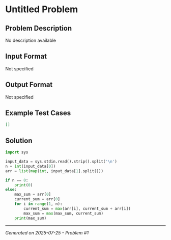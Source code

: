 # Untitled Problem

## Problem Description
No description available

## Input Format
Not specified

## Output Format
Not specified

## Example Test Cases
```json
[]
```

## Solution
```python
import sys

input_data = sys.stdin.read().strip().split('\n')
n = int(input_data[0])
arr = list(map(int, input_data[1].split()))

if n == 0:
    print(0)
else:
    max_sum = arr[0]
    current_sum = arr[0]
    for i in range(1, n):
        current_sum = max(arr[i], current_sum + arr[i])
        max_sum = max(max_sum, current_sum)
    print(max_sum)
```

---
*Generated on 2025-07-25 - Problem #1*